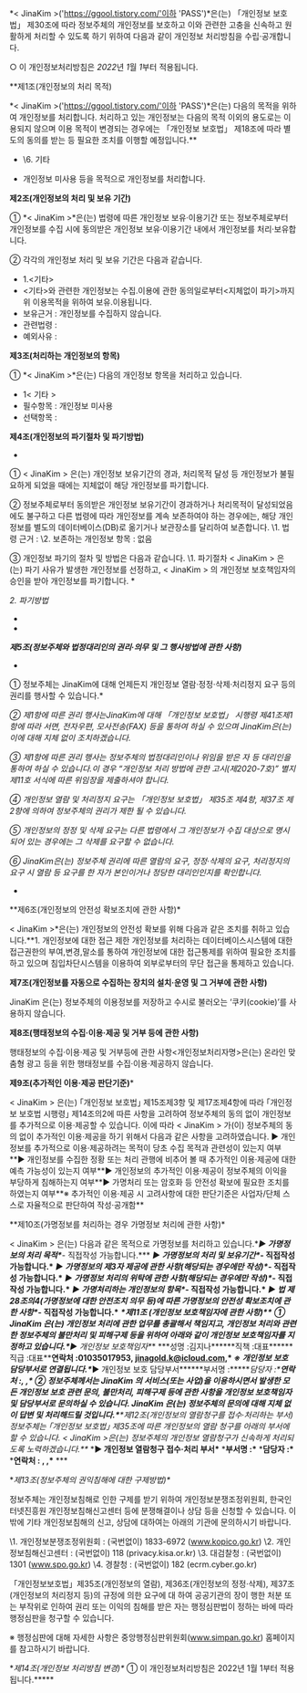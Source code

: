 *< JinaKim >('https://ggool.tistory.com/'이하 'PASS')*은(는) 「개인정보 보호법」 제30조에 따라 정보주체의 개인정보를 보호하고 이와 관련한 고충을 신속하고 원활하게 처리할 수 있도록 하기 위하여 다음과 같이 개인정보 처리방침을 수립·공개합니다.

○ 이 개인정보처리방침은 *2022*년 *1*월 *1*부터 적용됩니다.



**제1조(개인정보의 처리 목적)

\*< JinaKim >('https://ggool.tistory.com/'이하 'PASS')\*은(는) 다음의 목적을 위하여 개인정보를 처리합니다. 처리하고 있는 개인정보는 다음의 목적 이외의 용도로는 이용되지 않으며 이용 목적이 변경되는 경우에는 「개인정보 보호법」 제18조에 따라 별도의 동의를 받는 등 필요한 조치를 이행할 예정입니다.**

- \6. 기타

- 개인정보 미사용 등을 목적으로 개인정보를 처리합니다.





**제2조(개인정보의 처리 및 보유 기간)**

① *< JinaKim >*은(는) 법령에 따른 개인정보 보유·이용기간 또는 정보주체로부터 개인정보를 수집 시에 동의받은 개인정보 보유·이용기간 내에서 개인정보를 처리·보유합니다.

② 각각의 개인정보 처리 및 보유 기간은 다음과 같습니다.

- 1.<기타>
- <기타>와 관련한 개인정보는 수집.이용에 관한 동의일로부터<지체없이 파기>까지 위 이용목적을 위하여 보유.이용됩니다.
- 보유근거 : 개인정보를 수집하지 않습니다.
- 관련법령 : 
- 예외사유 : 





**제3조(처리하는 개인정보의 항목)** 

① *< JinaKim >*은(는) 다음의 개인정보 항목을 처리하고 있습니다.

- 1< 기타 >
- 필수항목 : 개인정보 미사용
- 선택항목 : 





**제4조(개인정보의 파기절차 및 파기방법)**

*
① < JinaKim > 은(는) 개인정보 보유기간의 경과, 처리목적 달성 등 개인정보가 불필요하게 되었을 때에는 지체없이 해당 개인정보를 파기합니다.

② 정보주체로부터 동의받은 개인정보 보유기간이 경과하거나 처리목적이 달성되었음에도 불구하고 다른 법령에 따라 개인정보를 계속 보존하여야 하는 경우에는, 해당 개인정보를 별도의 데이터베이스(DB)로 옮기거나 보관장소를 달리하여 보존합니다.
\1. 법령 근거 :
\2. 보존하는 개인정보 항목 : 없음

③ 개인정보 파기의 절차 및 방법은 다음과 같습니다.
\1. 파기절차
< JinaKim > 은(는) 파기 사유가 발생한 개인정보를 선정하고, < JinaKim > 의 개인정보 보호책임자의 승인을 받아 개인정보를 파기합니다.
*

*2. 파기방법*

*

*

***제5조(정보주체와 법정대리인의 권리·의무 및 그 행사방법에 관한 사항)***

*

① 정보주체는 JinaKim에 대해 언제든지 개인정보 열람·정정·삭제·처리정지 요구 등의 권리를 행사할 수 있습니다.*

*② 제1항에 따른 권리 행사는JinaKim에 대해 「개인정보 보호법」 시행령 제41조제1항에 따라 서면, 전자우편, 모사전송(FAX) 등을 통하여 하실 수 있으며 JinaKim은(는) 이에 대해 지체 없이 조치하겠습니다.*

*③ 제1항에 따른 권리 행사는 정보주체의 법정대리인이나 위임을 받은 자 등 대리인을 통하여 하실 수 있습니다.이 경우 “개인정보 처리 방법에 관한 고시(제2020-7호)” 별지 제11호 서식에 따른 위임장을 제출하셔야 합니다.*

*④ 개인정보 열람 및 처리정지 요구는 「개인정보 보호법」 제35조 제4항, 제37조 제2항에 의하여 정보주체의 권리가 제한 될 수 있습니다.*

*⑤ 개인정보의 정정 및 삭제 요구는 다른 법령에서 그 개인정보가 수집 대상으로 명시되어 있는 경우에는 그 삭제를 요구할 수 없습니다.*

*⑥ JinaKim은(는) 정보주체 권리에 따른 열람의 요구, 정정·삭제의 요구, 처리정지의 요구 시 열람 등 요구를 한 자가 본인이거나 정당한 대리인인지를 확인합니다.*

*

**제6조(개인정보의 안전성 확보조치에 관한 사항)\*

< JinaKim >\*은(는) 개인정보의 안전성 확보를 위해 다음과 같은 조치를 취하고 있습니다.**1. 개인정보에 대한 접근 제한
개인정보를 처리하는 데이터베이스시스템에 대한 접근권한의 부여,변경,말소를 통하여 개인정보에 대한 접근통제를 위하여 필요한 조치를 하고 있으며 침입차단시스템을 이용하여 외부로부터의 무단 접근을 통제하고 있습니다.



**제7조(개인정보를 자동으로 수집하는 장치의 설치·운영 및 그 거부에 관한 사항)**

JinaKim 은(는) 정보주체의 이용정보를 저장하고 수시로 불러오는 ‘쿠키(cookie)’를 사용하지 않습니다.

**제8조(행태정보의 수집·이용·제공 및 거부 등에 관한 사항)**

행태정보의 수집·이용·제공 및 거부등에 관한 사항<개인정보처리자명>은(는) 온라인 맞춤형 광고 등을 위한 행태정보를 수집·이용·제공하지 않습니다.

**제9조(추가적인 이용·제공 판단기준)***

< JinaKim > 은(는) ｢개인정보 보호법｣ 제15조제3항 및 제17조제4항에 따라 ｢개인정보 보호법 시행령｣ 제14조의2에 따른 사항을 고려하여 정보주체의 동의 없이 개인정보를 추가적으로 이용·제공할 수 있습니다.
이에 따라 < JinaKim > 가(이) 정보주체의 동의 없이 추가적인 이용·제공을 하기 위해서 다음과 같은 사항을 고려하였습니다.
▶ 개인정보를 추가적으로 이용·제공하려는 목적이 당초 수집 목적과 관련성이 있는지 여부**▶ 개인정보를 수집한 정황 또는 처리 관행에 비추어 볼 때 추가적인 이용·제공에 대한 예측 가능성이 있는지 여부**▶ 개인정보의 추가적인 이용·제공이 정보주체의 이익을 부당하게 침해하는지 여부**▶ 가명처리 또는 암호화 등 안전성 확보에 필요한 조치를 하였는지 여부**※ 추가적인 이용·제공 시 고려사항에 대한 판단기준은 사업자/단체 스스로 자율적으로 판단하여 작성·공개함**

**제10조(가명정보를 처리하는 경우 가명정보 처리에 관한 사항)\*

< JinaKim > 은(는) 다음과 같은 목적으로 가명정보를 처리하고 있습니다.\******▶ 가명정보의 처리 목적\******- 직접작성 가능합니다.\*** ***▶ 가명정보의 처리 및 보유기간\******- 직접작성 가능합니다.\*** ***▶ 가명정보의 제3자 제공에 관한 사항(해당되는 경우에만 작성)\******- 직접작성 가능합니다.\*** ***▶ 가명정보 처리의 위탁에 관한 사항(해당되는 경우에만 작성)\******- 직접작성 가능합니다.\*** ***▶ 가명처리하는 개인정보의 항목\******- 직접작성 가능합니다.\*** ***▶ 법 제28조의4(가명정보에 대한 안전조치 의무 등)에 따른 가명정보의 안전성 확보조치에 관한 사항\******- 직접작성 가능합니다.\*** ***\**제11조 (개인정보 보호책임자에 관한 사항)\**\*** ***① JinaKim 은(는) 개인정보 처리에 관한 업무를 총괄해서 책임지고, 개인정보 처리와 관련한 정보주체의 불만처리 및 피해구제 등을 위하여 아래와 같이 개인정보 보호책임자를 지정하고 있습니다.\******▶ 개인정보 보호책임자\*** ***성명 :김지나\******직책 :대표\******직급 :대표\******연락처 :01035017953, jinagold.k@icloud.com,\*** ***※ 개인정보 보호 담당부서로 연결됩니다.\******▶ 개인정보 보호 담당부서\******부서명 :\******담당자 :\******연락처 :, ,\*** ***② 정보주체께서는 JinaKim 의 서비스(또는 사업)을 이용하시면서 발생한 모든 개인정보 보호 관련 문의, 불만처리, 피해구제 등에 관한 사항을 개인정보 보호책임자 및 담당부서로 문의하실 수 있습니다. JinaKim 은(는) 정보주체의 문의에 대해 지체 없이 답변 및 처리해드릴 것입니다.\******\**제12조(개인정보의 열람청구를 접수·처리하는 부서)
정보주체는 ｢개인정보 보호법｣ 제35조에 따른 개인정보의 열람 청구를 아래의 부서에 할 수 있습니다.
< JinaKim >은(는) 정보주체의 개인정보 열람청구가 신속하게 처리되도록 노력하겠습니다.\**\*** ***▶ 개인정보 열람청구 접수·처리 부서\*** ***부서명 :\*** ***담당자 :\*** ***연락처 : , ,\*** ***

\**제13조(정보주체의 권익침해에 대한 구제방법)\**

정보주체는 개인정보침해로 인한 구제를 받기 위하여 개인정보분쟁조정위원회, 한국인터넷진흥원 개인정보침해신고센터 등에 분쟁해결이나 상담 등을 신청할 수 있습니다. 이 밖에 기타 개인정보침해의 신고, 상담에 대하여는 아래의 기관에 문의하시기 바랍니다.

\1. 개인정보분쟁조정위원회 : (국번없이) 1833-6972 (www.kopico.go.kr)
\2. 개인정보침해신고센터 : (국번없이) 118 (privacy.kisa.or.kr)
\3. 대검찰청 : (국번없이) 1301 (www.spo.go.kr)
\4. 경찰청 : (국번없이) 182 (ecrm.cyber.go.kr)

「개인정보보호법」제35조(개인정보의 열람), 제36조(개인정보의 정정·삭제), 제37조(개인정보의 처리정지 등)의 규정에 의한 요구에 대 하여 공공기관의 장이 행한 처분 또는 부작위로 인하여 권리 또는 이익의 침해를 받은 자는 행정심판법이 정하는 바에 따라 행정심판을 청구할 수 있습니다.

※ 행정심판에 대해 자세한 사항은 중앙행정심판위원회(www.simpan.go.kr) 홈페이지를 참고하시기 바랍니다.

\**제14조(개인정보 처리방침 변경)\**
① 이 개인정보처리방침은 2022년 1월 1부터 적용됩니다.\*****